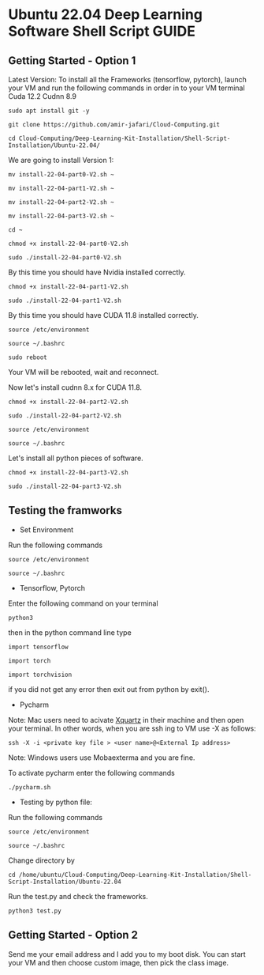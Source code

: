 # Ubuntu 22.04 Deep Learning Software Shell Script GUIDE

## Getting Started - Option 1
Latest Version: To install all the Frameworks (tensorflow, pytorch), launch your VM  and run the following commands in order in to your VM terminal 
Cuda 12.2 Cudnn 8.9

```
sudo apt install git -y
```
```
git clone https://github.com/amir-jafari/Cloud-Computing.git
```
```
cd Cloud-Computing/Deep-Learning-Kit-Installation/Shell-Script-Installation/Ubuntu-22.04/
```
We are going to install Version 1:
```
mv install-22-04-part0-V2.sh ~
```
```
mv install-22-04-part1-V2.sh ~
```
```
mv install-22-04-part2-V2.sh ~
```
```
mv install-22-04-part3-V2.sh ~
```
```
cd ~
```
```
chmod +x install-22-04-part0-V2.sh
```
```
sudo ./install-22-04-part0-V2.sh
```
By this time you should have Nvidia installed correctly. 
```
chmod +x install-22-04-part1-V2.sh
```
```
sudo ./install-22-04-part1-V2.sh
```
By this time you should have CUDA 11.8 installed correctly. 

```
source /etc/environment
```
```
source ~/.bashrc
```
```
sudo reboot
```

Your VM will be rebooted, wait and reconnect.

Now let's install cudnn 8.x for CUDA 11.8.

```
chmod +x install-22-04-part2-V2.sh
```
```
sudo ./install-22-04-part2-V2.sh
```

```
source /etc/environment
```
```
source ~/.bashrc
```

Let's install all python pieces of software.

```
chmod +x install-22-04-part3-V2.sh
```
```
sudo ./install-22-04-part3-V2.sh
```
## Testing the framworks

* Set Environment

Run the following commands

```
source /etc/environment
```
```
source ~/.bashrc
```

* Tensorflow, Pytorch

Enter the following command on your terminal

```
python3
```
then in the python command line type 
```
import tensorflow
```

```
import torch
```
```
import torchvision
```
if you did not get any error then exit out from python by exit().



* Pycharm 

Note: Mac users need to acivate [Xquartz](https://www.xquartz.org/) in their machine and then open your terminal. In other words, when you are ssh ing to VM use -X as follows:

```
ssh -X -i <private key file > <user name>@<External Ip address>
``` 

Note: Windows users use Mobaexterma and you are fine.

To activate pycharm enter the following commands 

```
./pycharm.sh
```
* Testing by python file:

Run the following commands

```
source /etc/environment
```
```
source ~/.bashrc
```

Change directory by
```
cd /home/ubuntu/Cloud-Computing/Deep-Learning-Kit-Installation/Shell-Script-Installation/Ubuntu-22.04
```
Run the test.py and check the frameworks.

```
python3 test.py
```
## Getting Started - Option 2

Send me your email address and I add you to my boot disk. You can start your VM and then choose custom image, then pick the class image.
